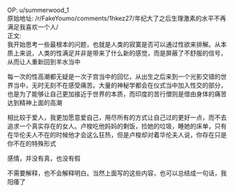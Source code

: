 
OP: u/summerwood_1  
原始地址: /r/FakeYoumo/comments/1hkez27/年纪大了之后生理激素的水平不再满足我喜欢一个人/  
正文:  
我开始思考一些最根本的问题，也就是人类的寂寞是否可以通过性欲来排解。从本质上来说，人类的性满足并非是带来了什么新的感觉，而是屏蔽了不舒服的信号，从而让人重新回到羊水当中

每一次的性高潮都无疑是一次子宫当中的回忆，从出生之后来到一个光影交错的世界当中，无时无刻不在感受痛苦。大量的神秘学都会在仪式当中加入性交的部分，也是为了能够让自己更加接近于世界的本质，而印度的苦行僧则是借由身体的痛苦达到精神上面的高潮

相比较于爱人，我更加愿意爱自己，用尽所有的方式让自己过的更好一点，而不去追求一个真实存在的女人。卢梭吃他妈妈的剩饭，捡她的垃圾，睡她的床单，只有在华伦夫人不在的时候他才会这么狂热，但是卢梭却对着华伦夫人说，你存在只是你不在的特殊形式

感情，并没有真，也没有假

不需要解释，也不会解释明白。当然上面写的这些内容，也可以总结成一句话，我阳痿了
